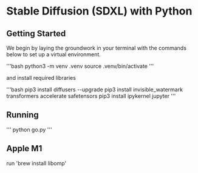 # Stable Diffusion (SDXL) with Python

## Getting Started

We begin by laying the groundwork in your terminal with the commands below to set up a virtual environment.

'''bash
python3 -m venv .venv
source .venv/bin/activate
'''

and install required libraries

'''bash
pip3 install diffusers --upgrade
pip3 install invisible_watermark transformers accelerate safetensors
pip3 install ipykernel jupyter
'''

## Running

'''
python go.py
'''

## Apple M1

run 'brew install libomp'
